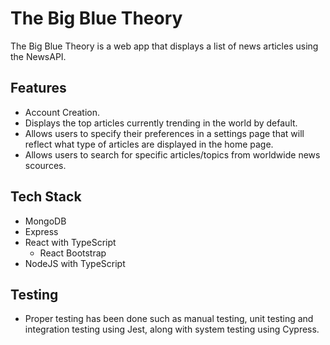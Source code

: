 # The Big Blue Theory

The Big Blue Theory is a web app that displays a list of news articles using the NewsAPI.

## Features

- Account Creation.
- Displays the top articles currently trending in the world by default.
- Allows users to specify their preferences in a settings page that will reflect what type of articles are displayed in the home page.
- Allows users to search for specific articles/topics from worldwide news scources.

## Tech Stack

- MongoDB
- Express
- React with TypeScript
  - React Bootstrap
- NodeJS with TypeScript

## Testing

- Proper testing has been done such as manual testing, unit testing and integration testing using Jest, along with system testing using Cypress.
